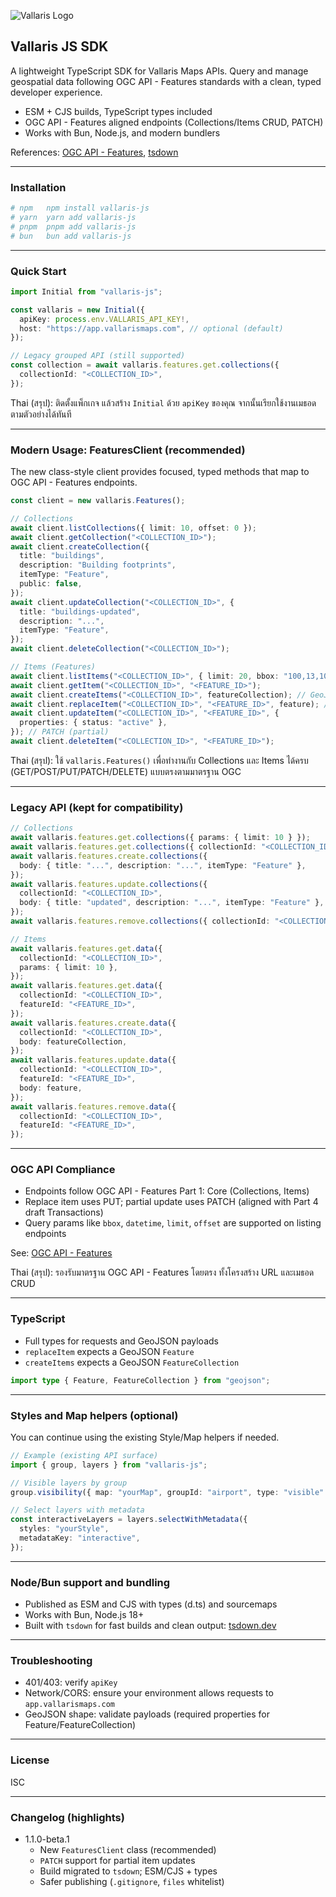 ![Vallaris Logo](https://v2k-dev.vallarismaps.com/core/api/managements/1.0/files/63f347fcb8e142c8f4b5cfd0/view)

## Vallaris JS SDK

A lightweight TypeScript SDK for Vallaris Maps APIs. Query and manage geospatial data following OGC API - Features standards with a clean, typed developer experience.

- ESM + CJS builds, TypeScript types included
- OGC API - Features aligned endpoints (Collections/Items CRUD, PATCH)
- Works with Bun, Node.js, and modern bundlers

References: [OGC API - Features](https://github.com/opengeospatial/ogcapi-features), [tsdown](https://tsdown.dev/)

---

### Installation

```bash
# npm	npm install vallaris-js
# yarn	yarn add vallaris-js
# pnpm	pnpm add vallaris-js
# bun	bun add vallaris-js
```

---

### Quick Start

```ts
import Initial from "vallaris-js";

const vallaris = new Initial({
  apiKey: process.env.VALLARIS_API_KEY!,
  host: "https://app.vallarismaps.com", // optional (default)
});

// Legacy grouped API (still supported)
const collection = await vallaris.features.get.collections({
  collectionId: "<COLLECTION_ID>",
});
```

Thai (สรุป): ติดตั้งแพ็กเกจ แล้วสร้าง `Initial` ด้วย `apiKey` ของคุณ จากนั้นเรียกใช้งานเมธอดตามตัวอย่างได้ทันที

---

### Modern Usage: FeaturesClient (recommended)

The new class-style client provides focused, typed methods that map to OGC API - Features endpoints.

```ts
const client = new vallaris.Features();

// Collections
await client.listCollections({ limit: 10, offset: 0 });
await client.getCollection("<COLLECTION_ID>");
await client.createCollection({
  title: "buildings",
  description: "Building footprints",
  itemType: "Feature",
  public: false,
});
await client.updateCollection("<COLLECTION_ID>", {
  title: "buildings-updated",
  description: "...",
  itemType: "Feature",
});
await client.deleteCollection("<COLLECTION_ID>");

// Items (Features)
await client.listItems("<COLLECTION_ID>", { limit: 20, bbox: "100,13,101,14" });
await client.getItem("<COLLECTION_ID>", "<FEATURE_ID>");
await client.createItems("<COLLECTION_ID>", featureCollection); // GeoJSON FeatureCollection
await client.replaceItem("<COLLECTION_ID>", "<FEATURE_ID>", feature); // GeoJSON Feature (PUT)
await client.updateItem("<COLLECTION_ID>", "<FEATURE_ID>", {
  properties: { status: "active" },
}); // PATCH (partial)
await client.deleteItem("<COLLECTION_ID>", "<FEATURE_ID>");
```

Thai (สรุป): ใช้ `vallaris.Features()` เพื่อทำงานกับ Collections และ Items ได้ครบ (GET/POST/PUT/PATCH/DELETE) แบบตรงตามมาตรฐาน OGC

---

### Legacy API (kept for compatibility)

```ts
// Collections
await vallaris.features.get.collections({ params: { limit: 10 } });
await vallaris.features.get.collections({ collectionId: "<COLLECTION_ID>" });
await vallaris.features.create.collections({
  body: { title: "...", description: "...", itemType: "Feature" },
});
await vallaris.features.update.collections({
  collectionId: "<COLLECTION_ID>",
  body: { title: "updated", description: "...", itemType: "Feature" },
});
await vallaris.features.remove.collections({ collectionId: "<COLLECTION_ID>" });

// Items
await vallaris.features.get.data({
  collectionId: "<COLLECTION_ID>",
  params: { limit: 10 },
});
await vallaris.features.get.data({
  collectionId: "<COLLECTION_ID>",
  featureId: "<FEATURE_ID>",
});
await vallaris.features.create.data({
  collectionId: "<COLLECTION_ID>",
  body: featureCollection,
});
await vallaris.features.update.data({
  collectionId: "<COLLECTION_ID>",
  featureId: "<FEATURE_ID>",
  body: feature,
});
await vallaris.features.remove.data({
  collectionId: "<COLLECTION_ID>",
  featureId: "<FEATURE_ID>",
});
```

---

### OGC API Compliance

- Endpoints follow OGC API - Features Part 1: Core (Collections, Items)
- Replace item uses PUT; partial update uses PATCH (aligned with Part 4 draft Transactions)
- Query params like `bbox`, `datetime`, `limit`, `offset` are supported on listing endpoints

See: [OGC API - Features](https://github.com/opengeospatial/ogcapi-features)

Thai (สรุป): รองรับมาตรฐาน OGC API - Features โดยตรง ทั้งโครงสร้าง URL และเมธอด CRUD

---

### TypeScript

- Full types for requests and GeoJSON payloads
- `replaceItem` expects a GeoJSON `Feature`
- `createItems` expects a GeoJSON `FeatureCollection`

```ts
import type { Feature, FeatureCollection } from "geojson";
```

---

### Styles and Map helpers (optional)

You can continue using the existing Style/Map helpers if needed.

```ts
// Example (existing API surface)
import { group, layers } from "vallaris-js";

// Visible layers by group
group.visibility({ map: "yourMap", groupId: "airport", type: "visible" });

// Select layers with metadata
const interactiveLayers = layers.selectWithMetadata({
  styles: "yourStyle",
  metadataKey: "interactive",
});
```

---

### Node/Bun support and bundling

- Published as ESM and CJS with types (d.ts) and sourcemaps
- Works with Bun, Node.js 18+
- Built with `tsdown` for fast builds and clean output: [tsdown.dev](https://tsdown.dev/)

---

### Troubleshooting

- 401/403: verify `apiKey`
- Network/CORS: ensure your environment allows requests to `app.vallarismaps.com`
- GeoJSON shape: validate payloads (required properties for Feature/FeatureCollection)

---

### License

ISC

---

### Changelog (highlights)

- 1.1.0-beta.1
  - New `FeaturesClient` class (recommended)
  - `PATCH` support for partial item updates
  - Build migrated to `tsdown`; ESM/CJS + types
  - Safer publishing (`.gitignore`, `files` whitelist)
